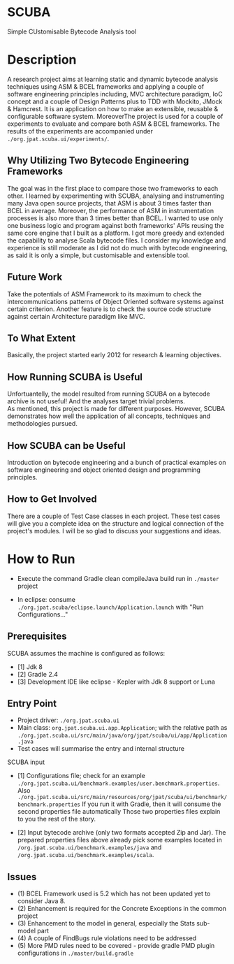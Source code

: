 # SCUBA
Simple CUstomisable Bytecode Analysis tool

Description
=

A research project aims at learning static and dynamic bytecode analysis techniques using ASM & BCEL frameworks and applying a couple of software engineering principles 
including, MVC architecture paradigm, IoC concept and a couple of Design Patterns plus to TDD with Mockito, JMock & Hamcrest. It is an application on how to make an extensible, reusable & configurable software system.
MoreoverThe project is used for a couple of experiments to evaluate and compare both ASM & BCEL frameworks. 
The results of the experiments are accompanied under `./org.jpat.scuba.ui/experiments/`.

Why Utilizing Two Bytecode Engineering Frameworks
--

The goal was in the first place to compare those two frameworks to each other. I learned by experimenting with SCUBA, analysing and instrumenting many Java open source projects, that ASM is about 3 times faster than BCEL in average. 
Moreover, the performance of ASM in instrumentation processes is also more than 3 times better than BCEL.
I wanted to use only one business logic and program against both frameworks' APIs reusing the same core engine that I built as a platform.
I got more greedy and extended the capability to analyse Scala bytecode files. 
I consider my knowledge and experience is still moderate as I did not do much with bytecode engineering, as said it is only a simple, but customisable and extensible tool.
  
Future Work
--
Take the potentials of ASM Framework to its maximum to check the intercommunications patterns of Object Oriented software systems against certain criterion.
Another feature is to check the source code structure against certain Architecture paradigm like MVC. 

To What Extent
--
Basically, the project started early 2012 for research & learning objectives.


How Running SCUBA is Useful
--
Unfortuantelly, the model resulted from running SCUBA on a bytecode archive is not useful! And the analyses target trivial problems.  
As mentioned, this project is made for different purposes. However, SCUBA demonstrates how well the application of all concepts, techniques and methodologies pursued.

How SCUBA can be Useful
--
Introduction on bytecode engineering and a bunch of practical examples on software engineering and object oriented design and programming principles. 


How to Get Involved
--
There are a couple of Test Case classes in each project. These test cases will give you a complete idea on the structure and logical connection of the project's modules.
I will be so glad to discuss your suggestions and ideas.



How to Run
=

* Execute the command Gradle clean compileJava build run in `./master` project

* In eclipse: consume `./org.jpat.scuba/eclipse.launch/Application.launch` with "Run Configurations..."

Prerequisites
--
SCUBA assumes the machine is configured as follows:
* [1] Jdk 8
* [2] Gradle 2.4
* [3] Development IDE like eclipse - Kepler with Jdk 8 support or Luna

Entry Point
--
* Project driver:  `./org.jpat.scuba.ui`
* Main class: `org.jpat.scuba.ui.app.Application`; with the relative path as `./org.jpat.scuba.ui/src/main/java/org/jpat/scuba/ui/app/Application.java`
* Test cases will summarise the entry and internal structure

SCUBA input
* [1] Configurations file; check for an example `./org.jpat.scuba.ui/benchmark.examples/user.benchmark.properties`. Also `./org.jpat.scuba.ui/src/main/resources/org/jpat/scuba/ui/benchmark/benchmark.properties`
	If you run it with Gradle, then it will consume the second properties file automatically
	Those two properties files explain to you the rest of the story.

* [2] Input bytecode archive (only two formats accepted Zip and Jar).
	The prepared properties files above already pick some examples located in `/org.jpat.scuba.ui/benchmark.examples/java` and `/org.jpat.scuba.ui/benchmark.examples/scala`.

Issues
--
* (1) BCEL Framework used is 5.2 which has not been updated yet to consider Java 8.
* (2) Enhancement is required for the Concrete Exceptions in the common project
* (3) Enhancement to the model in general, especially the Stats sub-model part
* (4) A couple of FindBugs rule violations need to be addressed
* (5) More PMD rules need to be covered - provide gradle PMD plugin configurations in `./master/build.gradle`